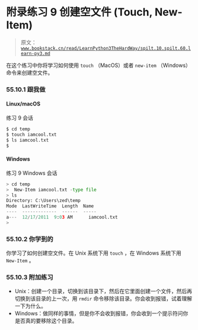 # 附录练习 9 创建空文件 (Touch, New-Item)

> 原文：[`www.bookstack.cn/read/LearnPython3TheHardWay/spilt.10.spilt.60.learn-py3.md`](https://www.bookstack.cn/read/LearnPython3TheHardWay/spilt.10.spilt.60.learn-py3.md)

在这个练习中你将学习如何使用 `touch` （MacOS）或者 `new-item` （Windows） 命令来创建空文件。

### 55.10.1 跟我做

#### Linux/macOS

练习 9 会话

```py
$ cd temp
$ touch iamcool.txt
$ ls iamcool.txt
$
```

#### Windows

练习 9 Windows 会话

```py
> cd temp
>  New-Item iamcool.txt -type file
> ls
Directory: C:\Users\zed\temp
Mode  LastWriteTime  Length  Name
----  -------------  ------  -----
a---  12/17/2011  9:03 AM      iamcool.txt
>
```

### 55.10.2 你学到的

你学习了如何创建空文件。在 Unix 系统下用 `touch` ，在 Windows 系统下用 `New-Item` 。

### 55.10.3 附加练习

*   Unix：创建一个目录，切换到该目录下，然后在它里面创建一个文件，然后再切换到该目录的上一次，用 `rmdir` 命令移除该目录。你会收到报错，试着理解一下为什么。
*   Windows：做同样的事情，但是你不会收到报错，你会收到一个提示符问你是否真的要移除这个目录。